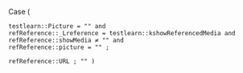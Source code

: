 Case (

	testlearn::Picture = "" and
	refReference::_Lreference = testlearn::kshowReferencedMedia and refReference::showMedia ≠ "" and
	refReference::picture = "" ;

	refReference::URL ; "" )
